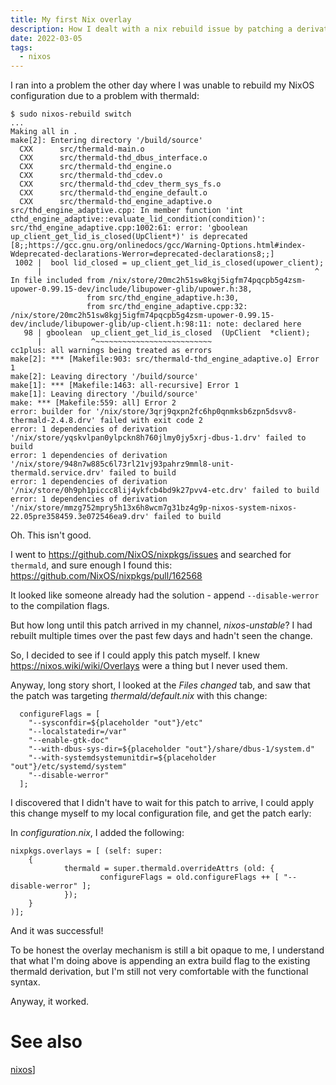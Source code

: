 ```yaml
---
title: My first Nix overlay
description: How I dealt with a nix rebuild issue by patching a derivation myself
date: 2022-03-05
tags:
  - nixos
---
```


I ran into a problem the other day where I was unable to rebuild my NixOS configuration due to a problem with thermald:

	$ sudo nixos-rebuild switch
	...
	Making all in .
	make[2]: Entering directory '/build/source'
	  CXX      src/thermald-main.o
	  CXX      src/thermald-thd_dbus_interface.o
	  CXX      src/thermald-thd_engine.o
	  CXX      src/thermald-thd_cdev.o
	  CXX      src/thermald-thd_cdev_therm_sys_fs.o
	  CXX      src/thermald-thd_engine_default.o
	  CXX      src/thermald-thd_engine_adaptive.o
	src/thd_engine_adaptive.cpp: In member function 'int cthd_engine_adaptive::evaluate_lid_condition(condition)':
	src/thd_engine_adaptive.cpp:1002:61: error: 'gboolean up_client_get_lid_is_closed(UpClient*)' is deprecated [8;;https://gcc.gnu.org/onlinedocs/gcc/Warning-Options.html#index-Wdeprecated-declarations-Werror=deprecated-declarations8;;]
	 1002 |  bool lid_closed = up_client_get_lid_is_closed(upower_client);
	      |                                                             ^
	In file included from /nix/store/20mc2h51sw8kgj5igfm74pqcpb5g4zsm-upower-0.99.15-dev/include/libupower-glib/upower.h:38,
	                 from src/thd_engine_adaptive.h:30,
	                 from src/thd_engine_adaptive.cpp:32:
	/nix/store/20mc2h51sw8kgj5igfm74pqcpb5g4zsm-upower-0.99.15-dev/include/libupower-glib/up-client.h:98:11: note: declared here
	   98 | gboolean  up_client_get_lid_is_closed  (UpClient  *client);
	      |           ^~~~~~~~~~~~~~~~~~~~~~~~~~~
	cc1plus: all warnings being treated as errors
	make[2]: *** [Makefile:903: src/thermald-thd_engine_adaptive.o] Error 1
	make[2]: Leaving directory '/build/source'
	make[1]: *** [Makefile:1463: all-recursive] Error 1
	make[1]: Leaving directory '/build/source'
	make: *** [Makefile:559: all] Error 2
	error: builder for '/nix/store/3qrj9qxpn2fc6hp0qnmksb6zpn5dsvv8-thermald-2.4.8.drv' failed with exit code 2
	error: 1 dependencies of derivation '/nix/store/yqskvlpan0ylpckn8h760jlmy0jy5xrj-dbus-1.drv' failed to build
	error: 1 dependencies of derivation '/nix/store/948n7w885c6l73rl21vj93pahrz9mml8-unit-thermald.service.drv' failed to build
	error: 1 dependencies of derivation '/nix/store/0h9ph1piccc8lij4ykfcb4bd9k27pvv4-etc.drv' failed to build
	error: 1 dependencies of derivation '/nix/store/mmzg752mpry5h13x6h8wcm7g31bz4g9p-nixos-system-nixos-22.05pre358459.3e072546ea9.drv' failed to build

Oh. This isn't good.

I went to https://github.com/NixOS/nixpkgs/issues and searched for `thermald`, and sure enough I found this: https://github.com/NixOS/nixpkgs/pull/162568

It looked like someone already had the solution - append `--disable-werror` to the compilation flags.

But how long until this patch arrived in my channel, *nixos-unstable*? I had rebuilt multiple times over the past few days and hadn't seen the change.

So, I decided to see if I could apply this patch myself. I knew https://nixos.wiki/wiki/Overlays were a thing but I never used them.

Anyway, long story short, I looked at the _Files changed_ tab, and saw that the patch was targeting _thermald/default.nix_ with this change:

	  configureFlags = [
	    "--sysconfdir=${placeholder "out"}/etc"
	    "--localstatedir=/var"
	    "--enable-gtk-doc"
	    "--with-dbus-sys-dir=${placeholder "out"}/share/dbus-1/system.d"
	    "--with-systemdsystemunitdir=${placeholder "out"}/etc/systemd/system"
	    "--disable-werror"
	  ];

I discovered that I didn't have to wait for this patch to arrive, I could apply this change myself to my local configuration file, and get the patch early:

In _configuration.nix_, I added the following:

    nixpkgs.overlays = [ (self: super:
        {
                thermald = super.thermald.overrideAttrs (old: {
                        configureFlags = old.configureFlags ++ [ "--disable-werror" ];
                });
        }
    )];

And it was successful!

To be honest the overlay mechanism is still a bit opaque to me, I understand that what I'm doing above is appending an extra build flag to the existing thermald derivation, but I'm still not very comfortable with the functional syntax.

Anyway, it worked.

# See also

[nixos](nixos.md)]